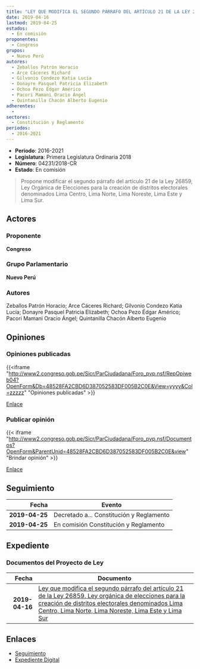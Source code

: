 ```yaml
---
title: "LEY QUE MODIFICA EL SEGUNDO PÁRRAFO DEL ARTÍCULO 21 DE LA LEY 26859, LEY ORGÁNICA DE ELECCIONES PARA LA CREACIÓN DE DISTRITOS ELECTORALES DENOMINADOS LIMA CENTRO, LIMA NORTE, LIMA NORESTE, LIMA ESTE Y LIMA SUR"
date: 2019-04-16
lastmod: 2019-04-25
estados: 
  - En comisión
proponentes: 
  - Congreso
grupos: 
  - Nuevo Perú
autores: 
  - Zeballos Patrón Horacio
  - Arce Cáceres Richard
  - Gilvonio Condezo Katia Lucía
  - Donayre Pasquel Patricia Elizabeth
  - Ochoa Pezo Édgar Américo
  - Pacori Mamani Oracio Ángel
  - Quintanilla Chacón Alberto Eugenio
adherentes: 
  - 
sectores: 
  - Constitución y Reglamento
periodos: 
  - 2016-2021
---
```


- **Periodo**: 2016-2021
- **Legislatura**: Primera Legislatura Ordinaria 2018
- **Número**: 04231/2018-CR
- **Estado**: En comisión

> Propone modificar el segundo párrafo del artículo 21 de la Ley 26859, Ley Orgánica de Elecciones para la creación de distritos electorales denominados Lima Centro, Lima Norte, Lima Noreste, Lima Este y Lima Sur.


## Actores

### Proponente

**Congreso**

### Grupo Parlamentario

**Nuevo Perú**

### Autores

Zeballos Patrón Horacio; Arce Cáceres Richard; Gilvonio Condezo Katia Lucía; Donayre Pasquel Patricia Elizabeth; Ochoa Pezo Édgar Américo; Pacori Mamani Oracio Ángel; Quintanilla Chacón Alberto Eugenio


## Opiniones

### Opiniones publicadas

{{<iframe "http://www2.congreso.gob.pe/Sicr/ParCiudadana/Foro_pvp.nsf/RepOpiweb04?OpenForm&Db=48528FA2CBD6D387052583DF005B2C0E&View=yyyy&Col=zzzzz" "Opiniones publicadas" >}}

[Enlace](http://www2.congreso.gob.pe/Sicr/ParCiudadana/Foro_pvp.nsf/RepOpiweb04?OpenForm&Db=48528FA2CBD6D387052583DF005B2C0E&View=yyyy&Col=zzzzz)
### Publicar opinión

{{< iframe "http://www2.congreso.gob.pe/Sicr/ParCiudadana/Foro_pvp.nsf/Documentos?OpenForm&ParentUnid=48528FA2CBD6D387052583DF005B2C0E&view" "Brindar opinión" >}}

[Enlace](http://www2.congreso.gob.pe/Sicr/ParCiudadana/Foro_pvp.nsf/Documentos?OpenForm&ParentUnid=48528FA2CBD6D387052583DF005B2C0E&view)

## Seguimiento

| Fecha | Evento |
|------:|--------|
| **2019-04-25** | Decretado a... Constitución y Reglamento|
| **2019-04-25** | En comisión Constitución y Reglamento|


## Expediente


### Documentos del Proyecto de Ley

| Fecha | Documento |
|------:|--------|
| **2019-04-16** | [Ley que modifica el segundo párrafo del artículo 21 de la Ley 26859, Ley orgánica de elecciones para la creación de distritos electorales denominados Lima Centro, Lima Norte, Lima Noreste, Lima Este y Lima Sur](http://www.leyes.congreso.gob.pe/Documentos/2016_2021/Proyectos_de_Ley_y_de_Resoluciones_Legislativas/PL0423120190416.pdf) |

## Enlaces 

- [Seguimiento](http://www2.congreso.gob.pe/Sicr/TraDocEstProc/CLProLey2016.nsf/f7fff46988ca05b1052578e100829cc7/688f5a2acb7046b9052583de00823e75?OpenDocument)
- [Expediente Digital](http://www2.congreso.gob.pe/Sicr/TraDocEstProc/CLProLey2016.nsf/f7fff46988ca05b1052578e100829cc7/688f5a2acb7046b9052583de00823e75?OpenDocument&Click=05257FB7005EB655.eb71d0cf91d8294e05256cdf006b5706/$Body/0.1C6C)
